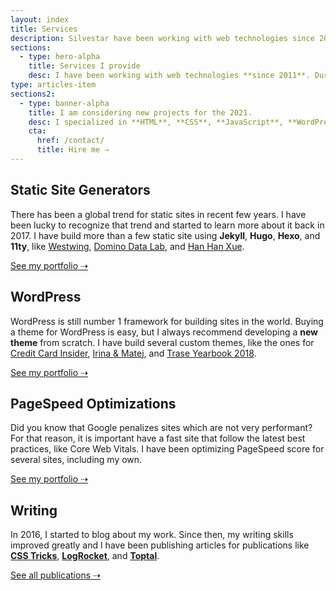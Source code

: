 ```yaml
---
layout: index
title: Services
description: Silvestar have been working with web technologies since 2011. During this period, he acquired a certain set of skills for building better websites.
sections:
  - type: hero-alpha
    title: Services I provide
    desc: I have been working with web technologies **since 2011**. During this period, I acquired a certain set of skills for building websites.
type: articles-item
sections2:
  - type: banner-alpha
    title: I am considering new projects for the 2021.
    desc: I specialized in **HTML**, **CSS**, **JavaScript**, **WordPress**, **Shopify**, and **JAMstack** technologies.
    cta:
      href: /contact/
      title: Hire me ⇢
---
```


## Static Site Generators

There has been a global trend for static sites in recent few years. I have been lucky to recognize that trend and started to learn more about it back in 2017. I have build more than a few static site using **Jekyll**, **Hugo**, **Hexo**, and **11ty**, like [Westwing](/portfolio/westwing/), [Domino Data Lab](/portfolio/dominodatalab/), and [Han Han Xue](/portfolio/hanhanxue/).

<a class="button button--small" href="/portfolio/">See my portfolio ⇢</a>

## WordPress

WordPress is still number 1 framework for building sites in the world. Buying a theme for WordPress is easy, but I always recommend developing a **new theme** from scratch. I have build several custom themes, like the ones for [Credit Card Insider](/portfolio/creditcardinsider/), [Irina & Matej](/portfolio/irinaandmatej/), and [Trase Yearbook 2018](/portfolio/yearbook-trase/).

<a class="button button--small" href="/portfolio/">See my portfolio ⇢</a>

## PageSpeed Optimizations

Did you know that Google penalizes sites which are not very performant? For that reason, it is important have a fast site that follow the latest best practices, like Core Web Vitals. I have been optimizing PageSpeed score for several sites, including my own.

<a class="button button--small" href="/portfolio/">See my portfolio ⇢</a>

## Writing

In 2016, I started to blog about my work. Since then, my writing skills improved greatly and I have been publishing articles for publications like **[CSS Tricks](https://css-tricks.com/author/silvestar/)**, **[LogRocket](https://blog.logrocket.com/author/silvestarbistrovic/)**, and **[Toptal](https://www.toptal.com/resume/silvestar-bistrovic#Experience)**.

<a class="button button--small" href="/publications/">See all publications ⇢</a>
